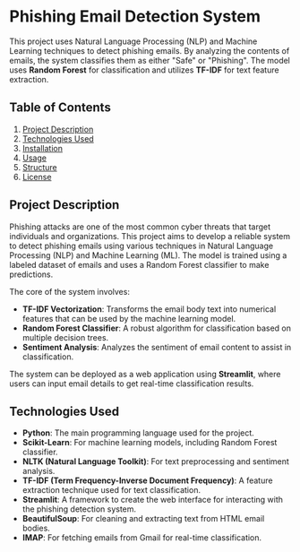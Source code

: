 # Phishing Email Detection System

This project uses Natural Language Processing (NLP) and Machine Learning techniques to detect phishing emails. By analyzing the contents of emails, the system classifies them as either "Safe" or "Phishing". The model uses **Random Forest** for classification and utilizes **TF-IDF** for text feature extraction.

## Table of Contents

1. [Project Description](#project-description)
2. [Technologies Used](#technologies-used)
3. [Installation](#installation)
4. [Usage](#usage)
5. [Structure](#structure)
6. [License](#license)

## Project Description

Phishing attacks are one of the most common cyber threats that target individuals and organizations. This project aims to develop a reliable system to detect phishing emails using various techniques in Natural Language Processing (NLP) and Machine Learning (ML). The model is trained using a labeled dataset of emails and uses a Random Forest classifier to make predictions.

The core of the system involves:
- **TF-IDF Vectorization**: Transforms the email body text into numerical features that can be used by the machine learning model.
- **Random Forest Classifier**: A robust algorithm for classification based on multiple decision trees.
- **Sentiment Analysis**: Analyzes the sentiment of email content to assist in classification.

The system can be deployed as a web application using **Streamlit**, where users can input email details to get real-time classification results.

## Technologies Used

- **Python**: The main programming language used for the project.
- **Scikit-Learn**: For machine learning models, including Random Forest classifier.
- **NLTK (Natural Language Toolkit)**: For text preprocessing and sentiment analysis.
- **TF-IDF (Term Frequency-Inverse Document Frequency)**: A feature extraction technique used for text classification.
- **Streamlit**: A framework to create the web interface for interacting with the phishing detection system.
- **BeautifulSoup**: For cleaning and extracting text from HTML email bodies.
- **IMAP**: For fetching emails from Gmail for real-time classification.

